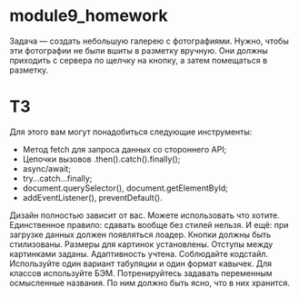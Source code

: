 # module9_homework

Задача — создать небольшую галерею с фотографиями. Нужно, чтобы эти фотографии не были вшиты в разметку вручную. Они должны приходить с сервера по щелчку на кнопку, а затем помещаться в разметку.

# ТЗ

Для этого вам могут понадобиться следующие инструменты:

- Метод fetch для запроса данных со стороннего API;
- Цепочки вызовов .then().catch().finally();
- async/await;
- try…catch…finally;
- document.querySelector(), document.getElementById;
- addEventListener(), preventDefault().
  
Дизайн полностью зависит от вас. Можете использовать что хотите. Единственное правило: сдавать вообще без стилей нельзя. И ещё: при загрузке данных должен появляться лоадер.
Кнопки должны быть стилизованы. Размеры для картинок установлены. Отступы между картинками заданы. Адаптивность учтена.
Соблюдайте кодстайл. Используйте один вариант табуляции и один формат кавычек.
Для классов используйте БЭМ.
Потренируйтесь задавать переменным осмысленные названия. По ним должно быть ясно, что в них хранится.
